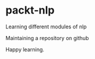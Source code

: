 # packt-nlp

Learning different modules of nlp

Maintaining a repository on github

Happy learning.


